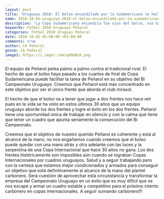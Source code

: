 ```yaml
---
layout: post
title: "Uruguayo 2018: El bolso encandilado por la Sudamericana le hallana el camino del Bi Campeonato a Peñarol"
name: 2018-10-02-uruguayo-2018-el-bolso-encandilado-por-la-sudamericana-le-hallana-el-camino-del-bi-campeonato-a-penarol.markdown
description: "La Copa Sudamericana encandila los ojos del bolso, sus hinchas se engañan y se pueden desnucar en la empresa de ser los mejores de América mientras que Peñarol queda concentrado en un solo objetivo terrenal como es la matemática consecución del Bi Campeonato Uruguayo."
keywords: Fútbol 2018 Uruguayo Peñarol
categories: Fútbol 2018 Uruguyo Peñarol
date: 2018-10-02 05:00:00 +01:00:00
comments: true
author: CA Peñarol
gosne: CA Peñarol
image1: https://i.imgur.com/qd0eBzK.png
---
```


El equipo de Peñarol pelea palmo a palmo contra el tradicional rival. El hecho de que el bolso haya pasado a los cuartos de final de Copa Sudamericana puede facilitar la tarea de Peñarol en su objetivo del Bi Campeonato Uruguayo. Creemos que Peñarol está más concentrado en este objetivo por ser el único frente que aborda el club mirasol.

El hecho de que el bolso va a tener que jugar a dos frentes nos hace reír pues en la vida se ha visto en estos últimos 30 años que un equipo uruguayo aborde los dos frentes y logre el éxito en los dos frentes. Peñarol tiene una oportunidad única de trabajar en silencio y con la calma que tiene que tener un cuadro que apunta seriamente la consecución del Bi Campeonato.

Creemos que el objetivo de nuestro querido Peñarol es coherente y está al alcance de la mano, no nos engañamos cuando creemos que el bolso puede quedar con una mano atrás y otra adelante con las luces y la serpentina de una Copa Internacional que hace 30 años no gana. Los dos frentes históricamente son imposibles aún cuando se lograban Copas Internacionales por cuadros uruguayos. Salud y a seguir trabajando pero con la certeza que estamos mejor condicionados y armados para conseguir un objetivo que está definitivamente al alcance de la mano del plantel carbonero. Será cuestión de aprovechar esta circunstancia y transformar la empresa del Campeonato Uruguayo en un éxito que es muy difícil que se nos escape y armar un cuadro estable y competitivo para el próximo intento carbonero en copas internacionales. A seguir sumando carbonero!!!

